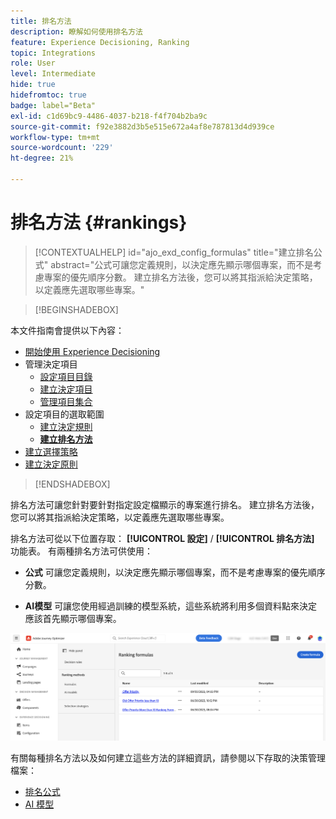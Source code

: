 ```yaml
---
title: 排名方法
description: 瞭解如何使用排名方法
feature: Experience Decisioning, Ranking
topic: Integrations
role: User
level: Intermediate
hide: true
hidefromtoc: true
badge: label="Beta"
exl-id: c1d69bc9-4486-4037-b218-f4f704b2ba9c
source-git-commit: f92e3882d3b5e515e672a4af8e787813d4d939ce
workflow-type: tm+mt
source-wordcount: '229'
ht-degree: 21%

---
```


# 排名方法 {#rankings}

>[!CONTEXTUALHELP]
>id="ajo_exd_config_formulas"
>title="建立排名公式"
>abstract="公式可讓您定義規則，以決定應先顯示哪個專案，而不是考慮專案的優先順序分數。 建立排名方法後，您可以將其指派給決定策略，以定義應先選取哪些專案。"

>[!BEGINSHADEBOX]

本文件指南會提供以下內容：

* [開始使用 Experience Decisioning](gs-experience-decisioning.md)
* 管理決定項目
   * [設定項目目錄](catalogs.md)
   * [建立決定項目](items.md)
   * [管理項目集合](collections.md)
* 設定項目的選取範圍
   * [建立決定規則](rules.md)
   * **[建立排名方法](ranking.md)**
* [建立選擇策略](selection-strategies.md)
* [建立決定原則](create-decision.md)

>[!ENDSHADEBOX]

排名方法可讓您針對要針對指定設定檔顯示的專案進行排名。 建立排名方法後，您可以將其指派給決定策略，以定義應先選取哪些專案。

排名方法可從以下位置存取： **[!UICONTROL 設定]** / **[!UICONTROL 排名方法]** 功能表。 有兩種排名方法可供使用：

* **公式** 可讓您定義規則，以決定應先顯示哪個專案，而不是考慮專案的優先順序分數。

* **AI模型** 可讓您使用經過訓練的模型系統，這些系統將利用多個資料點來決定應該首先顯示哪個專案。

![](assets/ranking-create.png)

有關每種排名方法以及如何建立這些方法的詳細資訊，請參閱以下存取的決策管理檔案：

* [排名公式](../offers/ranking/create-ranking-formulas.md)
* [AI 模型](../offers/ranking/ai-models.md)
